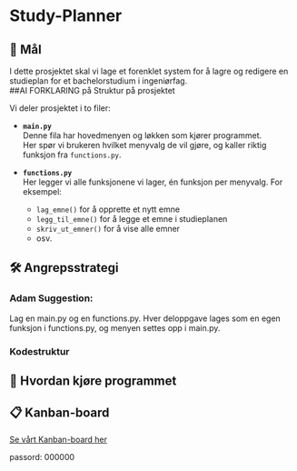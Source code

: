 # Study-Planner

## 🎯 Mål
I dette prosjektet skal vi lage et forenklet system for å lagre og redigere en studieplan for et bachelorstudium i ingeniørfag.  
##AI FORKLARING på Struktur på prosjektet

Vi deler prosjektet i to filer:

- **`main.py`**  
  Denne fila har hovedmenyen og løkken som kjører programmet.  
  Her spør vi brukeren hvilket menyvalg de vil gjøre, og kaller riktig funksjon fra `functions.py`.

- **`functions.py`**  
  Her legger vi alle funksjonene vi lager, én funksjon per menyvalg. For eksempel:  
  - `lag_emne()` for å opprette et nytt emne  
  - `legg_til_emne()` for å legge et emne i studieplanen  
  - `skriv_ut_emner()` for å vise alle emner  
  - osv.

## 🛠️ Angrepsstrategi
### Adam Suggestion:
Lag en main.py og en functions.py. Hver deloppgave lages som en egen funksjon i functions.py, og menyen settes opp i main.py.

### Kodestruktur

## 🚀 Hvordan kjøre programmet


## 📋 Kanban-board
[Se vårt Kanban-board her](https://www.kanbanthing.com/board?id=b42defa2-1fee-49e6-bd43-6acfa71aeeba)

passord: 000000


